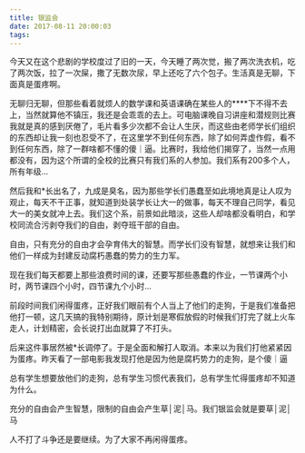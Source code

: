 ```yaml
---
title: 银监会
date: 2017-08-11 20:00:03
tags:
---
```

今天又在这个悲剧的学校度过了旧的一天，今天睡了两次觉，搬了两次洗衣机，吃了两次饭，拉了一次屎，撒了无数次尿，早上还吃了六个包子。生活真是无聊，下面真是蛋疼啊。

无聊归无聊，但那些看着就烦人的数学课和英语课确在某些人的****下不得不去上，当然就算他不镇压，我还是会乖乖的去上。可电脑课晚自习讲座和潜规则比赛我就是真的感到厌倦了，毛片看多少次都不会让人生厌，而这些由老师学长们组织的东西却让我一刻也忍受不了，在这里学不到任何东西，除了如何弄虚作假，看不到任何东西，除了一群啥都不懂的傻｜逼。比赛时，我给他们揭穿了，当然一点用都没有，因为这个所谓的全校的比赛只有我们系的人参加。我们系有200多个人，所有年级…

然后我和*长出名了，九成是臭名，因为那些学长们愚蠢至如此境地真是让人叹为观止，每天不干正事，就知道到处装学长让大一的做事，每天不理自己同学，看见大一的美女就冲上去。我们这个系，前景如此暗淡，这些人却啥都没看明白，和学校同流合污剥夺我们的自由，剥夺班干部的自由。

自由，只有充分的自由才会孕育伟大的智慧。而学长们没有智慧，就想来让我们和他们一样成为封建反动腐朽愚蠢的势力的生力军。

现在我们每天都要上那些浪费时间的课，还要写那些愚蠢的作业，一节课两个小时，两节课四个小时，四节课九个小时…

前段时间我们闲得蛋疼，正好我们眼前有个人当上了他们的走狗，于是我们准备把他打一顿，这几天搞的我特别期待，原计划是寒假放假的时候我们打完了就上火车走人，计划精密，会长说打出血就算了不打头。

后来这件事居然被*长调停了。于是全面和解打人取消。本来以为我们打他紧紧因为蛋疼。昨天看了一部电影我发现打他是因为他是腐朽势力的走狗，是个傻｜逼

总有学生想要放他们的走狗，总有学生习惯代表我们，总有学生忙得蛋疼却不知道为什么。

充分的自由会产生智慧，限制的自由会产生草│泥│马。我们银监会就是要草│泥│马

人不打了斗争还是要继续。为了大家不再闲得蛋疼。